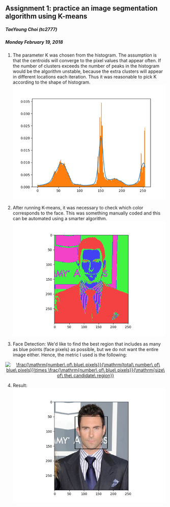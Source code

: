 ## Assignment 1: practice an image segmentation algorithm using K-means

##### TaeYoung Choi (tc2777)
##### Monday February 19, 2018

1. The parameter K was chosen from the histogram. The assumption is that the centroids will converge to the pixel 
values that appear often. If the number of clusters exceeds the number of peaks in the histogram would be the 
algorithm unstable, because the extra clusters will appear in different locations each iteration. Thus it was 
reasonable to pick K according to the shape of histogram.
![histogram](https://github.com/taeyoung-choi/image_analysis/blob/master/data/hist.png)

2. After running K-means, it was necessary to check which color corresponds to the face. This was something manually 
coded and this can be automated using a smarter algorithm.
![k-coloring](https://github.com/taeyoung-choi/image_analysis/blob/master/data/k_color.png)

3. Face Detection: We'd like to find the best region that includes as many as blue points (face pixels) as possible, but we do not want the entire image either. Hence, the metric I used is the following:

<p align="center">
<a href="https://www.codecogs.com/eqnedit.php?latex=\frac{\mathrm{number\&space;of\&space;blue\&space;pixels}}{\mathrm{total\&space;number\&space;of\&space;blue\&space;pixels}}\times&space;\frac{\mathrm{number\&space;of\&space;blue\&space;pixels}}{\mathrm{size\&space;of\&space;the\&space;candidate\&space;region}}" target="_blank"><img src="https://latex.codecogs.com/gif.latex?\frac{\mathrm{number\&space;of\&space;blue\&space;pixels}}{\mathrm{total\&space;number\&space;of\&space;blue\&space;pixels}}\times&space;\frac{\mathrm{number\&space;of\&space;blue\&space;pixels}}{\mathrm{size\&space;of\&space;the\&space;candidate\&space;region}}" title="\frac{\mathrm{number\ of\ blue\ pixels}}{\mathrm{total\ number\ of\ blue\ pixels}}\times \frac{\mathrm{number\ of\ blue\ pixels}}{\mathrm{size\ of\ the\ candidate\ region}}" /></a></p>

4. Result:
![face](https://github.com/taeyoung-choi/image_analysis/blob/master/data/face_detected.png)
